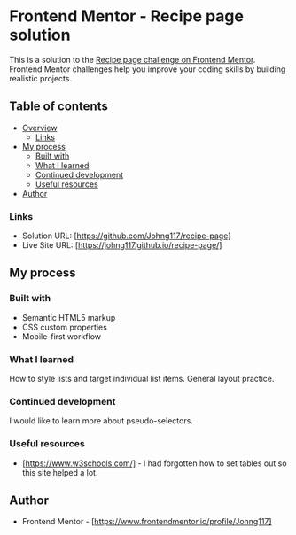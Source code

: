 # Frontend Mentor - Recipe page solution

This is a solution to the [Recipe page challenge on Frontend Mentor](https://www.frontendmentor.io/challenges/recipe-page-KiTsR8QQKm). Frontend Mentor challenges help you improve your coding skills by building realistic projects. 

## Table of contents

- [Overview](#overview)
  - [Links](#links)
- [My process](#my-process)
  - [Built with](#built-with)
  - [What I learned](#what-i-learned)
  - [Continued development](#continued-development)
  - [Useful resources](#useful-resources)
- [Author](#author)



### Links

- Solution URL: [https://github.com/Johng117/recipe-page]
- Live Site URL: [https://johng117.github.io/recipe-page/]

## My process

### Built with

- Semantic HTML5 markup
- CSS custom properties
- Mobile-first workflow

### What I learned

How to style lists and target individual list items. General layout practice.

### Continued development

I would like to learn more about pseudo-selectors.

### Useful resources

- [https://www.w3schools.com/] - I had forgotten how to set tables out so this site helped a lot.

## Author

- Frontend Mentor - [https://www.frontendmentor.io/profile/Johng117]

